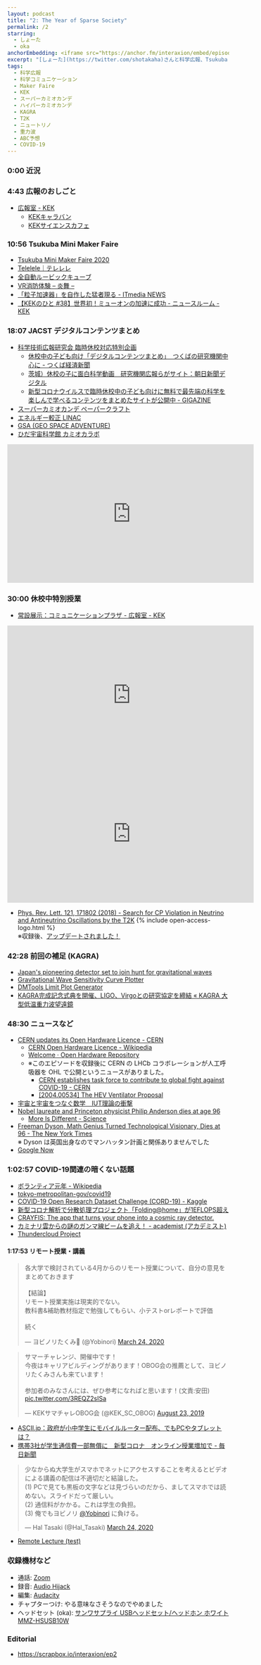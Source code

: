 ```yaml
---
layout: podcast
title: "2: The Year of Sparse Society"
permalink: /2
starring:
  - しょーた
  - oka
anchorEmbedding: <iframe src="https://anchor.fm/interaxion/embed/episodes/2-The-Year-of-Sparse-Society-ecmavn" height="102px" width="400px" frameborder="0" scrolling="no"></iframe>
excerpt: "[しょーた](https://twitter.com/shotakaha)さんと科学広報、Tsukuba Mini Maker Faire、JACST デジタルコンテンツまとめなどについて話しました。"
tags:
  - 科学広報
  - 科学コミュニケーション
  - Maker Faire
  - KEK
  - スーパーカミオカンデ
  - ハイパーカミオカンデ
  - KAGRA
  - T2K
  - ニュートリノ
  - 重力波
  - ABC予想
  - COVID-19
---
```


### 0:00 近況

### 4:43 広報のおしごと

- [広報室 - KEK](https://i8n.page.link/u2xd)
  - [KEKキャラバン](https://i8n.page.link/2sDE)
  - [KEKサイエンスカフェ](https://i8n.page.link/Vx8r)

### 10:56 Tsukuba Mini Maker Faire

- [Tsukuba Mini Maker Faire 2020](https://tmmf.jp/2020)
- [Telelele｜テレレレ](https://i8n.page.link/jraV)
- [全自動ルービックキューブ](https://i8n.page.link/BAfF)
- [VR消防体験 – 炎舞 –](https://i8n.page.link/JLmv)
- [「粒子加速器」を自作した猛者現る - ITmedia NEWS](https://i8n.page.link/xgjV)
- [【KEKのひと #38】世界初！ミューオンの加速に成功 - ニュースルーム - KEK](https://i8n.page.link/5uaw)

### 18:07 JACST デジタルコンテンツまとめ

- [科学技術広報研究会 臨時休校対応特別企画](https://i8n.page.link/XUs2)
  - [休校中の子ども向け「デジタルコンテンツまとめ」　つくばの研究機関中心に - つくば経済新聞](https://i8n.page.link/ikWb)
  - [茨城）休校の子に面白科学動画　研究機関広報らがサイト：朝日新聞デジタル](https://i8n.page.link/FQWG)
  - [新型コロナウイルスで臨時休校中の子ども向けに無料で最先端の科学を楽しんで学べるコンテンツをまとめたサイトが公開中 - GIGAZINE](https://i8n.page.link/EKPC)
- [スーパーカミオカンデ ペーパークラフト](https://i8n.page.link/aGvm)
- [エネルギー較正 LINAC](https://i8n.page.link/Njbs)
- [GSA (GEO SPACE ADVENTURE)](https://gsa-hida.jp/)
- [ひだ宇宙科学館 カミオカラボ](https://i8n.page.link/UH44)

<div style="text-align: center;">
<iframe width="560" height="315" src="https://www.youtube.com/embed/BrKdCGpBpZE" frameborder="0" allow="accelerometer; autoplay; clipboard-write; encrypted-media; gyroscope; picture-in-picture" allowfullscreen></iframe>
</div>

### 30:00 休校中特別授業

- [常設展示：コミュニケーションプラザ - 広報室 - KEK](https://i8n.page.link/HWm1)

<div style="text-align: center;">
<iframe width="560" height="315" src="https://www.youtube.com/embed/_u48I195FzI" frameborder="0" allow="accelerometer; autoplay; clipboard-write; encrypted-media; gyroscope; picture-in-picture" allowfullscreen></iframe>
</div>

<div style="text-align: center;">
<iframe width="560" height="315" src="https://www.youtube.com/embed/coVK6Ghxmfw" frameborder="0" allow="accelerometer; autoplay; clipboard-write; encrypted-media; gyroscope; picture-in-picture" allowfullscreen></iframe>
</div>

- [Phys. Rev. Lett. 121, 171802 (2018) - Search for CP Violation in Neutrino and Antineutrino Oscillations by the T2K](https://i8n.page.link/8siD) {% include open-access-logo.html %}  
  ※収録後、[アップデートされました！](https://i8n.page.link/ze9D)

### 42:28 前回の補足 (KAGRA)

- [Japan's pioneering detector set to join hunt for gravitational waves](https://i8n.page.link/oStw)
- [Gravitational Wave Sensitivity Curve Plotter](http://gwplotter.com/)
- [DMTools Limit Plot Generator](http://dmtools.brown.edu)
- [KAGRA完成記念式典を開催、LIGO、Virgoとの研究協定を締結 « KAGRA 大型低温重力波望遠鏡](https://i8n.page.link/qWnh)

### 48:30 ニュースなど

- [CERN updates its Open Hardware Licence - CERN](https://i8n.page.link/zfHF)
  - [CERN Open Hardware Licence - Wikipedia](https://i8n.page.link/tjiW)
  - [Welcome · Open Hardware Repository](https://ohwr.org/welcome)
  - ※このエピソードを収録後に CERN の LHCb コラボレーションが人工呼吸器を OHL で公開というニュースがありました。
    - [CERN establishes task force to contribute to global fight against COVID-19 - CERN](https://i8n.page.link/KYua)
    - [[2004.00534] The HEV Ventilator Proposal](https://i8n.page.link/6m7q)
- [宇宙と宇宙をつなぐ数学　IUT理論の衝撃](https://amzn.to/2xKYBId)
- [Nobel laureate and Princeton physicist Philip Anderson dies at age 96](https://i8n.page.link/CaEX)
  - [More Is Different - Science](https://i8n.page.link/4g7W)
- [Freeman Dyson, Math Genius Turned Technological Visionary, Dies at 96 - The New York Times](https://i8n.page.link/fuVq)  
※ Dyson は英国出身なのでマンハッタン計画と関係ありませんでした
- [Google Now](https://i8n.page.link/dKeR)

### 1:02:57 COVID-19関連の暗くない話題

- [ボランティア元年 - Wikipedia](https://i8n.page.link/2Jmt)
- [tokyo-metropolitan-gov/covid19](https://i8n.page.link/PvdU)
- [COVID-19 Open Research Dataset Challenge (CORD-19) - Kaggle](https://i8n.page.link/bg2F)
- [新型コロナ解析で分散処理プロジェクト「Folding@home」が1EFLOPS超え](https://i8n.page.link/1L5A)
- [CRAYFIS: The app that turns your phone into a cosmic ray detector.](https://crayfis.io/)
- [カミナリ雲からの謎のガンマ線ビームを追え！ - academist (アカデミスト)](https://i8n.page.link/jYVb)
- [Thundercloud Project](https://thdr.info/)

#### 1:17:53 リモート授業・講義

<blockquote class="twitter-tweet tw-align-center"><p lang="ja" dir="ltr">各大学で検討されている4月からのリモート授業について、自分の意見をまとめておきます<br><br>【結論】<br>リモート授業実施は現実的でない。<br>教科書&amp;補助教材指定で勉強してもらい、小テストorレポートで評価<br><br>続く</p>&mdash; ヨビノリたくみ😬 (@Yobinori) <a href="https://twitter.com/Yobinori/status/1242328280595755009?ref_src=twsrc%5Etfw">March 24, 2020</a>
</blockquote> <script async src="https://platform.twitter.com/widgets.js" charset="utf-8"></script>

<blockquote class="twitter-tweet tw-align-center"><p lang="ja" dir="ltr">サマーチャレンジ、開催中です！<br>今夜はキャリアビルディングがあります！OBOG会の推薦として、ヨビノリたくみさんも来ています！<br><br>参加者のみなさんには、ぜひ参考になればと思います！(文責:安田) <a href="https://t.co/3REQZ2sISa">pic.twitter.com/3REQZ2sISa</a></p>&mdash; KEKサマチャレOBOG会 (@KEK_SC_OBOG) <a href="https://twitter.com/KEK_SC_OBOG/status/1164837876330160129?ref_src=twsrc%5Etfw">August 23, 2019</a>
</blockquote> <script async src="https://platform.twitter.com/widgets.js" charset="utf-8"></script>

- [ASCII.jp：政府が小中学生にモバイルルーター配布、でもPCやタブレットは？](https://i8n.page.link/52UY)
- [携帯3社が学生通信費一部無償に　新型コロナ　オンライン授業増加で - 毎日新聞](https://i8n.page.link/3Tdn)

<blockquote class="twitter-tweet tw-align-center"><p lang="ja" dir="ltr">少なからぬ大学生がスマホでネットにアクセスすることを考えるとビデオによる講義の配信は不適切だと結論した。<br>(1) PCで見ても黒板の文字などは見づらいのだから、ましてスマホでは読めない。スライドだって厳しい。<br>(2) 通信料がかかる。これは学生の負担。<br>(3) 俺でもヨビノリ <a href="https://twitter.com/Yobinori?ref_src=twsrc%5Etfw">@Yobinori</a> に負ける。</p>&mdash; Hal Tasaki (@Hal_Tasaki) <a href="https://twitter.com/Hal_Tasaki/status/1242296178055630848?ref_src=twsrc%5Etfw">March 24, 2020</a>
</blockquote> <script async src="https://platform.twitter.com/widgets.js" charset="utf-8"></script>

- [Remote Lecture (test)](https://i8n.page.link/r31R)

### 収録機材など

- 通話: [Zoom](https://zoom.us/)
- 録音: [Audio Hijack](https://i8n.page.link/GbHm)
- 編集: [Audacity](https://i8n.page.link/9oj9)
- チャプターつけ: やる意味なさそうなのでやめました
- ヘッドセット (oka): [サンワサプライ USBヘッドセット/ヘッドホン ホワイト MMZ-HSUSB10W](https://amzn.to/2xreWBH)

### Editorial

- <https://scrapbox.io/interaxion/ep2>
